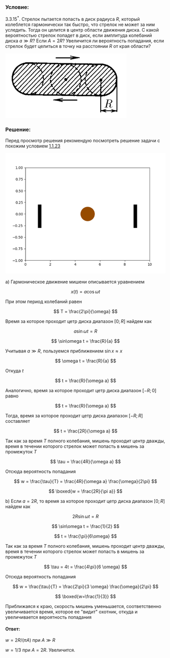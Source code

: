 ###  Условие:

$3.3.15^*.$ Стрелок пытается попасть в диск радиуса $R$, который колеблется гармонически так быстро, что стрелок не может за ним уследить. Тогда он целится в центр области движения диска. С какой вероятностью стрелок попадет в диск, если амплитуда колебаний диска $a \gg R$? Если $A = 2R$? Увеличится ли вероятность попадания, если стрелок будет целиться в точку на расстоянии $R$ от края области?

![ К задаче 3.3.15 |382x203, 31%](../../img/3.3.15/statement.png)

###  Решение:

Перед просмотр решения рекомендую посмотреть решение задачи с похожим условием [1.1.23](../../ru/1/1.1.23)

![ Движение мишени |640x480, 51%](../../img/3.3.15/animation.gif)

$\text{a) }$Гармоническое движение мишени описывается уравнением

$$
x(t) = a \cos\omega t
$$

При этом период колебаний равен

$$
T = \frac{2\pi}{\omega}
$$

Время за которое проходит цетр диска диапазон $[0; R]$ найдем как

$$
a \sin\omega t = R
$$

$$
\sin\omega t = \frac{R}{a}
$$

Учитывая $a \gg R$, пользуемся приближением $\sin x \approx x$

$$
\omega t = \frac{R}{a}
$$

Откуда $t$

$$
t = \frac{R}{\omega a}
$$

Аналогично, время за которое проходит цетр диска диапазон $[-R; 0]$ равно

$$
t = \frac{R}{\omega a}
$$

Тогда, время за которое проходит цетр диска диапазон $[-R; R]$ составляет

$$
t = \frac{2R}{\omega a}
$$

Так как за время $T$ полного колебания, мишень проходит центр дважды, время в течении которого стрелок может попасть в мишень за промежуток $T$

$$
\tau = \frac{4R}{\omega a}
$$

Отсюда вероятность попадания

$$
w = \frac{\tau}{T} = \frac{4R}{\omega a} \frac{\omega}{2\pi}
$$

$$
\boxed{w = \frac{2R}{\pi a}}
$$

$\text{b) }$Если $a = 2R$, то время за которое проходит цетр диска диапазон $[0; R]$ найдем как

$$
2R \sin\omega t = R
$$

$$
\sin\omega t = \frac{1}{2}
$$

$$
t = \frac{\pi}{6\omega}
$$

Так как за время $T$ полного колебания, мишень проходит центр дважды, время в течении которого стрелок может попасть в мишень за промежуток $T$

$$
\tau = 4t = \frac{4\pi}{6 \omega}
$$

Отсюда вероятность попадания

$$
w = \frac{\tau}{T} = \frac{2\pi}{3 \omega} \frac{\omega}{2\pi}
$$

$$
\boxed{w=\frac{1}{3}}
$$

Приближаяся к краю, скорость мишень уменьшается, соответственно увеличивается время, которое ее "видит" охотник, откуда и увеличивается вероятность попадания

####  Ответ:

$w = 2R/(\pi A)$ при $A \gg R$

$w = 1/3$ при $A = 2R$. Увеличится.